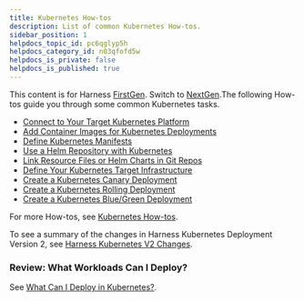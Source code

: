 ```yaml
---
title: Kubernetes How-tos
description: List of common Kubernetes How-tos.
sidebar_position: 1
helpdocs_topic_id: pc6qglyp5h
helpdocs_category_id: n03qfofd5w
helpdocs_is_private: false
helpdocs_is_published: true
---
```


This content is for Harness [FirstGen](/article/1fjmm4by22). Switch to [NextGen](/category/qfj6m1k2c4).The following How-tos guide you through some common Kubernetes tasks.

* [Connect to Your Target Kubernetes Platform](/article/m383u53mp1-connect-to-your-target-kubernetes-platform)
* [Add Container Images for Kubernetes Deployments](/article/6ib8n1n1k6-add-container-images-for-kubernetes-deployments)
* [Define Kubernetes Manifests](/article/2j2vi5oxrq-define-kubernetes-manifests)
* [Use a Helm Repository with Kubernetes](/article/hddm3rgf1y-use-a-helm-repository-with-kubernetes)
* [Link Resource Files or Helm Charts in Git Repos](/article/yjkkwi56hl-link-resource-files-or-helm-charts-in-git-repos)
* [Define Your Kubernetes Target Infrastructure](/article/u3rp89v80h-define-your-kubernetes-target-infrastructure)
* [Create a Kubernetes Canary Deployment](/article/2xp0oyubjj-create-a-kubernetes-canary-deployment)
* [Create a Kubernetes Rolling Deployment](/article/dl0l34ge8l-create-a-kubernetes-rolling-deployment)
* [Create a Kubernetes Blue/Green Deployment](/article/ukftzrngr1-create-a-kubernetes-blue-green-deployment)

For more How-tos, see [Kubernetes How-tos](https://docs.harness.io/category/n03qfofd5w-kubernetes-deployments).

To see a summary of the changes in Harness Kubernetes Deployment Version 2, see [Harness Kubernetes V2 Changes](/article/g3bzgg4rsw-summary-of-changes-in-kubernetes-deployments-version-2).

### Review: What Workloads Can I Deploy?

See [What Can I Deploy in Kubernetes?](/article/6ujb3c70fh).


